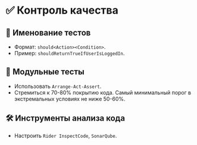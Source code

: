 ﻿# ✅ Контроль качества

## 📌 Именование тестов
- Формат: `should<Action><Condition>`.
- Пример: `shouldReturnTrueIfUserIsLoggedIn`.

## 🧪 Модульные тесты
- Использовать `Arrange-Act-Assert`.
- Стремиться к 70-80% покрытию кода. Самый минимальный порог в экстремальных условиях не ниже 50-60%.

## 🛠️ Инструменты анализа кода
- Настроить `Rider InspectCode`, `SonarQube`.
